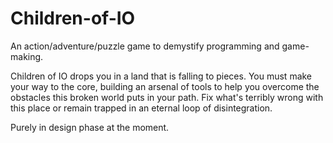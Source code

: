Children-of-IO
==============

An action/adventure/puzzle game to demystify programming and game-making.

Children of IO drops you in a land that is falling to pieces. You must make your way to the core, building an arsenal of tools to help you overcome the obstacles this broken world puts in your path. Fix what's terribly wrong with this place or remain trapped in an eternal loop of disintegration.

Purely in design phase at the moment.
